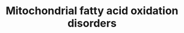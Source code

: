 ---
annotations:
- id: PW:0000738
  parent: classic metabolic pathway
  type: Pathway Ontology
  value: fatty acid beta degradation pathway
- id: DOID:0060235
  parent: genetic disease
  type: Disease Ontology
  value: carnitine palmitoyltransferase II deficiency
- id: PW:0002574
  parent: disease pathway
  type: Pathway Ontology
  value: carnitine palmitoyltransferase I deficiency pathway
- id: PW:0002506
  parent: disease pathway
  type: Pathway Ontology
  value: carnitine-acylcarnitine translocase deficiency
- id: DOID:0090129
  parent: genetic disease
  type: Disease Ontology
  value: carnitine palmitoyltransferase I deficiency
- id: PW:0000738
  parent: classic metabolic pathway
  type: Pathway Ontology
  value: fatty acid beta degradation pathway
- id: DOID:0111585
  parent: genetic disease
  type: Disease Ontology
  value: carnitine-acylcarnitine translocase deficiency
- id: PW:0000002
  parent: classic metabolic pathway
  type: Pathway Ontology
  value: classic metabolic pathway
authors:
- DeSl
- Egonw
- Ash iyer
- AlexanderPico
- Khanspers
communities:
- IEM
description: 'Fatty Acids (FAs) consists of several chain lengths (short, medium and
  long chain), which all need to be converted to CoA-bound esters to cross the inner
  mitochondrial membrane. The long-chain lengths however also need additional carnitine
  esterification.  Several diseases are linked to the proteins in this pathway, which
  can be categorized into four groups: 1. entry of long-chain FAs into mitochondria
  disorders; 2. intra-mitochondrial beta-oxidation membrane-bound proteins defects
  involving long-chain FAs; 3. intra-mitochondrial beta-oxidation matrix proteins
  defects involving short and medium-chain FAs; 4. impaired electron transfer to Oxidative
  phosphorylation (OXPHOS) system.   This pathway has been inspired by Chapter 17
  of the book of Blau (ISBN 3642403360 (978-3642403361)), edition 4 and build on top
  of the original  [https://www.wikipathways.org/instance/WP368_r117795 ''Mitochondrial
  long chain fatty acid beta-oxidation pathway''].  Proteins on this pathway have
  targeted assays available via the [https://assays.cancer.gov/available_assays?wp_id=WP368
  CPTAC Assay Portal]'
last-edited: 2023-06-29
organisms:
- Homo sapiens
redirect_from:
- /index.php/Pathway:WP5123
- /instance/WP5123
- /instance/WP5123_r126872
revision: r126872
schema-jsonld:
- '@context': https://schema.org/
  '@id': https://wikipathways.github.io/pathways/WP5123.html
  '@type': Dataset
  creator:
    '@type': Organization
    name: WikiPathways
  description: 'Fatty Acids (FAs) consists of several chain lengths (short, medium
    and long chain), which all need to be converted to CoA-bound esters to cross the
    inner mitochondrial membrane. The long-chain lengths however also need additional
    carnitine esterification.  Several diseases are linked to the proteins in this
    pathway, which can be categorized into four groups: 1. entry of long-chain FAs
    into mitochondria disorders; 2. intra-mitochondrial beta-oxidation membrane-bound
    proteins defects involving long-chain FAs; 3. intra-mitochondrial beta-oxidation
    matrix proteins defects involving short and medium-chain FAs; 4. impaired electron
    transfer to Oxidative phosphorylation (OXPHOS) system.   This pathway has been
    inspired by Chapter 17 of the book of Blau (ISBN 3642403360 (978-3642403361)),
    edition 4 and build on top of the original  [https://www.wikipathways.org/instance/WP368_r117795
    ''Mitochondrial long chain fatty acid beta-oxidation pathway''].  Proteins on
    this pathway have targeted assays available via the [https://assays.cancer.gov/available_assays?wp_id=WP368
    CPTAC Assay Portal]'
  keywords:
  - 3-Ketoacyl-CoA
  - ACADL
  - ACADM
  - ACADS
  - ACADVL
  - ACSL1
  - ACSL2
  - ACSL3
  - ACSL4
  - Acetyl-CoA
  - Acyl-CoA (n-2)
  - C10 FA
  - C12 FA
  - C14 FA
  - C15 FA
  - C16 FA
  - C17 FA
  - C18 FA
  - C4 FA
  - C6 FA
  - C7 FA
  - C8 FA
  - C9 FA
  - CPT1A
  - CPT2
  - Carnitine
  - CoASH
  - DCI
  - EHHADH
  - HADHA
  - HADHSC
  - LCEH
  - LCHAD
  - LKAT
  - Long Chain Fatty Acid
  - Long chain Acyl-CoA
  - PECR
  - SCP2
  - SLC22A5
  - SLC25A20
  - trans-D2-Enoyl-CoA
  license: CC0
  name: Mitochondrial fatty acid oxidation disorders
seo: CreativeWork
title: Mitochondrial fatty acid oxidation disorders
wpid: WP5123
---
